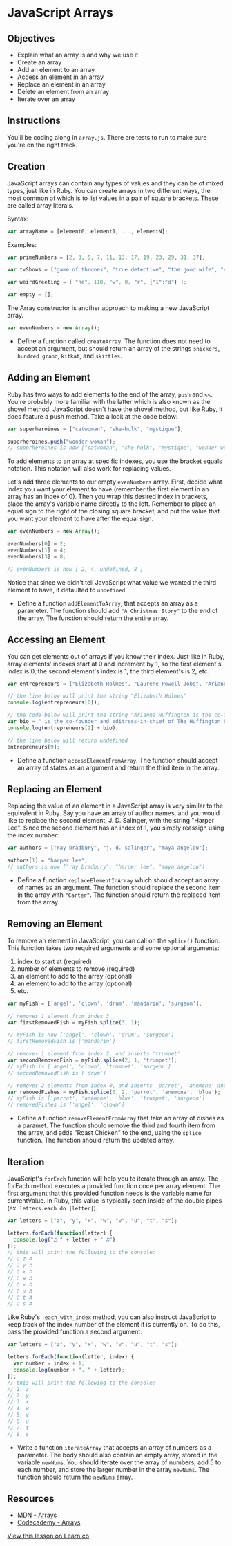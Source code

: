 # JavaScript Arrays

## Objectives
+ Explain what an array is and why we use it
+ Create an array
+ Add an element to an array
+ Access an element in an array
+ Replace an element in an array
+ Delete an element from an array
+ Iterate over an array


## Instructions

You'll be coding along in `array.js`. There are tests to run to make sure you're on the right track.

## Creation

JavaScript arrays can contain any types of values and they can be of mixed types, just like in Ruby. You can create arrays in two different ways, the most common of which is to list values in a pair of square brackets. These are called array literals. 

Syntax:

```javascript
var arrayName = [element0, element1, ..., elementN];
```

Examples:

```javascript
var primeNumbers = [2, 3, 5, 7, 11, 13, 17, 19, 23, 29, 31, 37];

var tvShows = ["game of thrones", "true detective", "the good wife", "empire"];

var weirdGreeting = [ "he", 110, "w", 0, "r", {"1":"d"} ];

var empty = [];
```

The Array constructor is another approach to making a new JavaScript array.

```javascript
var evenNumbers = new Array();
```

+ Define a function called `createArray`. The function does not need to accept an argument, but should return an array of the strings `snickers`, `hundred grand`, `kitkat`, and `skittles`.

## Adding an Element

Ruby has two ways to add elements to the end of the array, `push` and `<<`. You're probably more familiar with the latter which is also known as the shovel method. JavaScript doesn't have the shovel method, but like Ruby, it does feature a push method. Take a look at the code below:

```javascript
var superheroines = ["catwoman", "she-hulk", "mystique"];

superheroines.push("wonder woman");
// superheroines is now ["catwoman", "she-hulk", "mystique", "wonder woman"]
```

To add elements to an array at specific indexes, you use the bracket equals notation. This notation will also work for replacing values.

Let's add three elements to our empty `evenNumbers` array. First, decide what index you want your element to have (remember the first element in an array has an index of 0). Then you wrap this desired index in brackets, place the array's variable name directly to the left. Remember to place an equal sign to the right of the closing square bracket, and put the value that you want your element to have after the equal sign.

```javascript
var evenNumbers = new Array();

evenNumbers[0] = 2;
evenNumbers[1] = 4;
evenNumbers[3] = 8;

// evenNumbers is now [ 2, 4, undefined, 8 ]
```

Notice that since we didn't tell JavaScript what value we wanted the third element to have, it defaulted to `undefined`.


+ Define a function `addElementToArray`, that accepts an array as a parameter. The function should  add `"A Christmas Story"` to the end of the array. The function should return the entire array.

## Accessing an Element

You can get elements out of arrays if you know their index. Just like in Ruby, array elements' indexes start at 0 and increment by 1, so the first element's index is 0, the second element's index is 1, the third element's is 2, etc.

```javascript
var entrepreneurs = ["Elizabeth Holmes", "Laurene Powell Jobs", "Arianna Huffington"];

// the line below will print the string "Elizabeth Holmes"
console.log(entrepreneurs[0]);

// the code below will print the string "Arianna Huffington is the co-founder and editress-in-chief of The Huffington Post"
var bio = " is the co-founder and editress-in-chief of The Huffington Post";
console.log(entrepreneurs[2] + bio);

// the line below will return undefined
entrepreneurs[9];
```

+ Define a function `accessElementFromArray`. The function should accept an array of states as an argument and return the third item in the array.

## Replacing an Element

Replacing the value of an element in a JavaScript array is very similar to the equivalent in Ruby. Say you have an array of author names, and you would like to replace the second element, J. D. Salinger, with the string "Harper Lee". Since the second element has an index of 1, you simply reassign using the index number:

```javascript
var authors = ["ray bradbury", "j. d. salinger", "maya angelou"];

authors[1] = "harper lee";
// authors is now ["ray bradbury", "harper lee", "maya angelou"];
```

+ Define a function `replaceElementInArray` which should accept an array of names as an argument. The function should replace the second item in the array with `"Carter"`. The function should return the replaced item from the array.

## Removing an Element

To remove an element in JavaScript, you can call on the `splice()` function. This function takes two required arguments and some optional arguments:

1. index to start at (required)
2. number of elements to remove (required)
3. an element to add to the array (optional)
4. an element to add to the array (optional)
5. etc.

```javascript
var myFish = ['angel', 'clown', 'drum', 'mandarin', 'surgeon'];

// removes 1 element from index 3
var firstRemovedFish = myFish.splice(3, 1);

// myFish is now ['angel', 'clown', 'drum', 'surgeon']
// firstRemovedFish is ['mandarin']

// removes 1 element from index 2, and inserts 'trumpet'
var secondRemovedFish = myFish.splice(2, 1, 'trumpet');
// myFish is ['angel', 'clown', 'trumpet', 'surgeon']
// secondRemovedFish is ['drum']

// removes 2 elements from index 0, and inserts 'parrot', 'anemone' and 'blue'
var removedFishes = myFish.splice(0, 2, 'parrot', 'anemone', 'blue');
// myFish is ['parrot', 'anemone', 'blue', 'trumpet', 'surgeon']
// removedFishes is ['angel', 'clown']
```

+ Define a function `removeElementFromArray` that take an array of dishes as a paramet. The function should remove the third and fourth item from the array, and adds "Roast Chicken" to the end, using the `splice` function. The function should return the updated array.

## Iteration

JavaScript's `forEach` function will help you to iterate through an array. The forEach method executes a provided function once per array element. The first argument that this provided function needs is the variable name for currentValue. In Ruby, this value is typically seen inside of the double pipes (ex. `letters.each do |letter|`).

```javascript
var letters = ["z", "y", "x", "w", "v", "u", "t", "s"];

letters.forEach(function(letter) {
  console.log("♫ " + letter + " ♬");
});
// this will print the following to the console:
// ♫ z ♬
// ♫ y ♬
// ♫ x ♬
// ♫ w ♬
// ♫ v ♬
// ♫ u ♬
// ♫ t ♬
// ♫ s ♬
```

Like Ruby's `.each_with_index` method, you can also instruct JavaScript to keep track of the index number of the element it is currently on. To do this, pass the provided function a second argument:

```javascript
var letters = ["z", "y", "x", "w", "v", "u", "t", "s"];

letters.forEach(function(letter, index) {
  var number = index + 1;
  console.log(number + ". " + letter);
});
// this will print the following to the console:
// 1. z
// 2. y
// 3. x
// 4. w
// 5. v
// 6. u
// 7. t
// 8. s
```

+ Write a function `iterateArray` that accepts an array of numbers as a parameter. The body should also contain an empty array, stored in the variable `newNums`. You should iterate over the array of numbers, add 5 to each number, and store the larger number in the array `newNums`. The function should return the `newNums` array.


## Resources

* [MDN - Arrays](https://developer.mozilla.org/en-US/docs/Web/JavaScript/Reference/Global_Objects/Array)
* [Codecademy - Arrays](http://www.codecademy.com/glossary/javascript)

<a href='https://learn.co/lessons/intro-to-arrays.js' data-visibility='hidden'>View this lesson on Learn.co</a>
